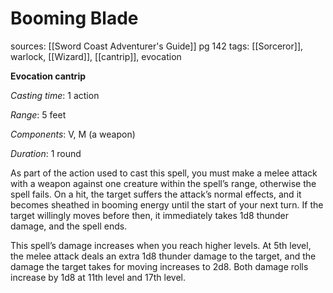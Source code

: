 # Booming Blade
sources: [[Sword Coast Adventurer's Guide]] pg 142
tags: [[Sorceror]], warlock, [[Wizard]], [[cantrip]], evocation

**Evocation cantrip**

*Casting time*: 1 action

*Range*: 5 feet

*Components*: V, M (a weapon)

*Duration*: 1 round

As part of the action used to cast this spell, you must make a melee attack with a weapon against one creature within the spell’s range, otherwise the spell fails. On a hit, the target suffers the attack’s normal effects, and it becomes sheathed in booming energy until the start of your next turn. If the target willingly moves before then, it immediately takes 1d8 thunder damage, and the spell ends.

This spell’s damage increases when you reach higher levels. At 5th level, the melee attack deals an extra 1d8 thunder damage to the target, and the damage the target takes for moving increases to 2d8. Both damage rolls increase by 1d8 at 11th level and 17th level.
